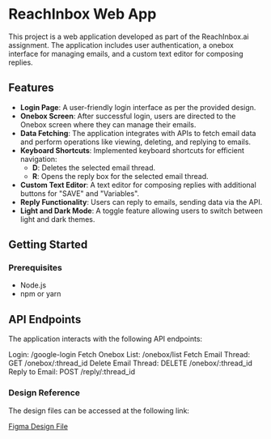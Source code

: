 # ReachInbox Web App

This project is a web application developed as part of the ReachInbox.ai assignment. The application includes user authentication, a onebox interface for managing emails, and a custom text editor for composing replies.

## Features

- **Login Page**: A user-friendly login interface as per the provided design.
- **Onebox Screen**: After successful login, users are directed to the Onebox screen where they can manage their emails.
- **Data Fetching**: The application integrates with APIs to fetch email data and perform operations like viewing, deleting, and replying to emails.
- **Keyboard Shortcuts**: Implemented keyboard shortcuts for efficient navigation:
  - **D**: Deletes the selected email thread.
  - **R**: Opens the reply box for the selected email thread.
- **Custom Text Editor**: A text editor for composing replies with additional buttons for "SAVE" and "Variables".
- **Reply Functionality**: Users can reply to emails, sending data via the API.
- **Light and Dark Mode**: A toggle feature allowing users to switch between light and dark themes.

## Getting Started

### Prerequisites

- Node.js
- npm or yarn

## API Endpoints
The application interacts with the following API endpoints:

Login: /google-login
Fetch Onebox List: /onebox/list
Fetch Email Thread: GET /onebox/:thread_id
Delete Email Thread: DELETE /onebox/:thread_id
Reply to Email: POST /reply/:thread_id


### Design Reference
The design files can be accessed at the following link:

[Figma Design File](https://www.figma.com/file/uECxqvFhEx9dn4ZuO7wqmu/Reachinbox-Assignment?type=design&node-id=0-1&mode=design)


